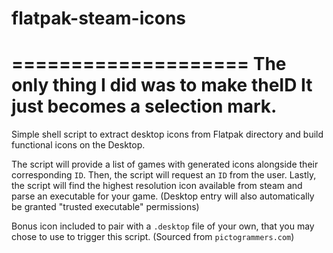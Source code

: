 # flatpak-steam-icons

====================
The only thing I did was to make theID It just becomes a selection mark.
====================

Simple shell script to extract desktop icons from Flatpak directory and build functional icons on the Desktop.

The script will provide a list of games with generated icons alongside their corresponding `ID`. 
Then, the script will request an `ID` from the user.
Lastly, the script will find the highest resolution icon available from steam and parse an executable for your game. (Desktop entry will also automatically be granted "trusted executable" permissions) 

Bonus icon included to pair with a `.desktop` file of your own, that you may chose to use to trigger this script. (Sourced from `pictogrammers.com`)
